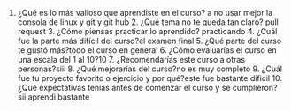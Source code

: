  1. ¿Qué es lo más valioso que aprendiste en el curso? a no usar mejor la consola de linux y git y git hub
        2. ¿Qué tema no te queda tan claro? pull request
        3. ¿Cómo piensas practicar lo aprendido? practicando
        4. ¿Cuál fue la parte más difícil del curso?el examen final
        5. ¿Qué parte del curso te gustó más?todo el curso en general
        6. ¿Cómo evaluarías el curso en una escala del 1 al 10?10
        7. ¿Recomendarías este curso a otras personas?siii
        8. ¿Qué mejorarías del curso?no es muy completo
        9. ¿Cuál fue tu proyecto favorito o ejercicio y por qué?este fue bastante dificil
        10. ¿Qué expectativas tenías antes de comenzar el curso y se cumplieron?sii aprendi bastante

